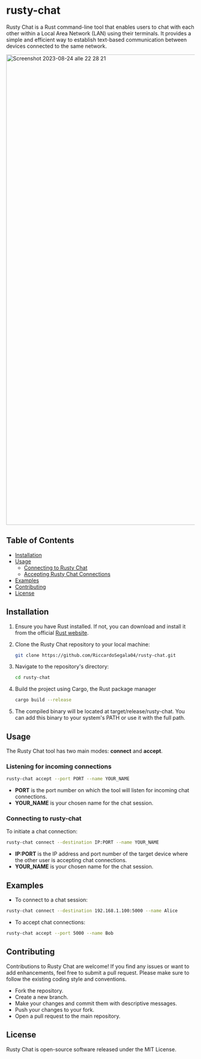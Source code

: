 # rusty-chat

Rusty Chat is a Rust command-line tool that enables users to chat with each other within a Local Area Network (LAN) using their terminals. It provides a simple and efficient way to establish text-based communication between devices connected to the same network.

<img width="1258" alt="Screenshot 2023-08-24 alle 22 28 21" src="https://github.com/RiccardoSegala04/rusty-chat/assets/72670063/4ec600fb-a732-4bf7-8f70-ca6fb07bd643">

## Table of Contents

- [Installation](#installation)
- [Usage](#usage)
  - [Connecting to Rusty Chat](#connecting-to-rusty-chat)
  - [Accepting Rusty Chat Connections](#listening-for-incoming-connections)
- [Examples](#examples)
- [Contributing](#contributing)
- [License](#license)


## Installation

1. Ensure you have Rust installed. If not, you can download and install it from the official [Rust website](https://www.rust-lang.org/tools/install).

2. Clone the Rusty Chat repository to your local machine:
   ```sh
   git clone https://github.com/RiccardoSegala04/rusty-chat.git
   ```
   
3. Navigate to the repository's directory:
   ```sh
   cd rusty-chat
   ```
   
4. Build the project using Cargo, the Rust package manager
    ```sh
    cargo build --release
    ```

6. The compiled binary will be located at target/release/rusty-chat. You can add this binary to your system's PATH or use it with the full path.

## Usage

The Rusty Chat tool has two main modes: **connect** and **accept**.

### Listening for incoming connections
```sh
rusty-chat accept --port PORT --name YOUR_NAME
```
- **PORT** is the port number on which the tool will listen for incoming chat connections.
- **YOUR_NAME** is your chosen name for the chat session.


### Connecting to rusty-chat
To initiate a chat connection:
```sh
rusty-chat connect --destination IP:PORT --name YOUR_NAME
```
- **IP:PORT** is the IP address and port number of the target device where the other user is accepting chat connections.
- **YOUR_NAME** is your chosen name for the chat session.

## Examples

- To connect to a chat session:
```sh
rusty-chat connect --destination 192.168.1.100:5000 --name Alice
```
- To accept chat connections:
```sh
rusty-chat accept --port 5000 --name Bob
```

## Contributing

Contributions to Rusty Chat are welcome! If you find any issues or want to add enhancements, feel free to submit a pull request. Please make sure to follow the existing coding style and conventions.

- Fork the repository.
- Create a new branch.
- Make your changes and commit them with descriptive messages.
- Push your changes to your fork.
- Open a pull request to the main repository.

## License

Rusty Chat is open-source software released under the MIT License.

